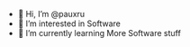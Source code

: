 - 👋 Hi, I’m @pauxru
- 👀 I’m interested in Software
- 🌱 I’m currently learning More Software stuff


<!---
pauxru/pauxru is a ✨ special ✨ repository because its `README.md` (this file) appears on your GitHub profile.
You can click the Preview link to take a look at your changes.
--->
